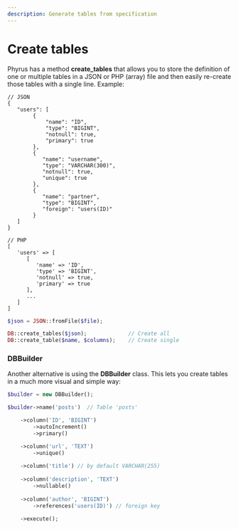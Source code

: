 ```yaml
---
description: Generate tables from specification
---
```


# Create tables

Phyrus has a method **create\_tables** that allows you to store the definition of one or multiple tables in a JSON or PHP (array) file and then easily re-create those tables with a single line. Example:

```
// JSON
{
   "users": [
        {
            "name": "ID",
            "type": "BIGINT",
            "notnull": true,
            "primary": true
        },
        {
           "name": "username",
           "type": "VARCHAR(300)",
           "notnull": true,
           "unique": true
        },
        {
           "name": "partner",
           "type": "BIGINT",
           "foreign": "users(ID)"
        }
   ]
}

// PHP
[
   'users' => [
      [
         'name' => 'ID',
         'type' => 'BIGINT',
         'notnull' => true,
         'primary' => true
      ],
      ...
   ]
]
```

```php
$json = JSON::fromFile($file);

DB::create_tables($json);             // Create all
DB::create_table($name, $columns);    // Create single
```

### DBBuilder

Another alternative is using the **DBBuilder** class. This lets you create tables in a much more visual and simple way:

```php
$builder = new DBBuilder();

$builder->name('posts')  // Table 'posts'

    ->column('ID', 'BIGINT')
        ->autoIncrement()
        ->primary()

    ->column('url', 'TEXT')
        ->unique()
    
    ->column('title') // by default VARCHAR(255)
    
    ->column('description', 'TEXT')
        ->nullable()
        
    ->column('author', 'BIGINT')
        ->references('users(ID)') // foreign key
    
    ->execute();
```
